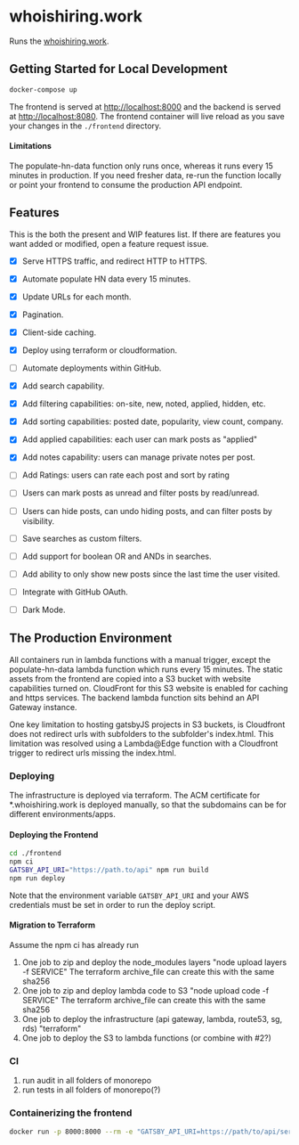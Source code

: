 # whoishiring.work

Runs the [whoishiring.work](https://www.whoishiring.work).

## Getting Started for Local Development

```sh
docker-compose up
```

The frontend is served at <http://localhost:8000> and the backend is served at <http://localhost:8080>.
The frontend container will live reload as you save your changes in the `./frontend` directory.

#### Limitations
The populate-hn-data function only runs once, whereas it runs every 15 minutes in production. If you need fresher data, re-run the function locally or point your frontend to consume the production API endpoint.

## Features

This is the both the present and WIP features list. If there are features you want added or modified, open a feature request issue.

- [x] Serve HTTPS traffic, and redirect HTTP to HTTPS.
- [x] Automate populate HN data every 15 minutes.
- [x] Update URLs for each month.
- [x] Pagination.
- [x] Client-side caching.
- [x] Deploy using terraform or cloudformation.
- [ ] Automate deployments within GitHub.
- [x] Add search capability.
- [x] Add filtering capabilities: on-site, new, noted, applied, hidden, etc.
- [x] Add sorting capabilities: posted date, popularity, view count, company.
- [x] Add applied capabilities: each user can mark posts as "applied"
- [x] Add notes capability: users can manage private notes per post.
- [ ] Add Ratings: users can rate each post and sort by rating
- [ ] Users can mark posts as unread and filter posts by read/unread.
- [ ] Users can hide posts, can undo hiding posts, and can filter posts by visibility.
- [ ] Save searches as custom filters.
- [ ] Add support for boolean OR and ANDs in searches.
- [ ] Add ability to only show new posts since the last time the user visited.
- [ ] Integrate with GitHub OAuth.
- [ ] Dark Mode.


## The Production Environment

All containers run in lambda functions with a manual trigger, except the populate-hn-data lambda function which runs every 15 minutes.
The static assets from the frontend are copied into a S3 bucket with website capabilities turned on. CloudFront for this S3 website is enabled for caching and https services. The backend lambda function sits behind an API Gateway instance.

One key limitation to hosting gatsbyJS projects in S3 buckets, is Cloudfront does not redirect urls with subfolders to the subfolder's index.html. This limitation was resolved using a Lambda@Edge function with a Cloudfront trigger to redirect urls missing the index.html.

### Deploying

The infrastructure is deployed via terraform. The ACM certificate for *.whoishiring.work is deployed manually, so that the subdomains can be for different environments/apps.

#### Deploying the Frontend

```sh
cd ./frontend
npm ci
GATSBY_API_URI="https://path.to/api" npm run build
npm run deploy
```

Note that the environment variable `GATSBY_API_URI` and
your AWS credentials must be set in order to run the deploy script.

#### Migration to Terraform

Assume the npm ci has already run

1. One job to zip and deploy the node_modules layers "node upload layers -f SERVICE"
    The terraform archive_file can create this with the same sha256
2. One job to zip and deploy lambda code to S3 "node upload code -f SERVICE"
    The terraform archive_file can create this with the same sha256
2. One job to deploy the infrastructure (api gateway, lambda, route53, sg, rds) "terraform"
3. One job to deploy the S3 to lambda functions (or combine with #2?)

### CI

1. run audit in all folders of monorepo
2. run tests in all folders of monorepo(?)

### Containerizing the frontend

```sh
docker run -p 8000:8000 --rm -e "GATSBY_API_URI=https://path/to/api/server" whoishiringwork_frontend
```
